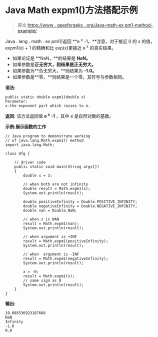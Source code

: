 # Java Math expm1()方法搭配示例

> 原文:[https://www . geesforgeks . org/Java-math-ex pm1-method-example/](https://www.geeksforgeeks.org/java-math-expm1-method-example/)

Java . lang . math . ex pm1()返回 **e <sup>x</sup> -1。**注意，对于接近 0 的 x 的值，expm1(x) + 1 的精确和比 exp(x)更接近 e <sup>x</sup> 的真实结果。

*   如果论证是 **NaN，**的结果是 **NaN。**
*   如果参数是**正无穷大，**则结果是**正无穷大。**
*   如果参数为**负无穷大，**则结果为 **-1.0。**
*   如果参数是**零，**则结果是一个零，其符号与参数相同。

**语法:**

```
public static double expm1(double x) 
Parameter: 
x-the exponent part which raises to e. 
```

**返回:**
该方法返回值 **e <sup>x</sup> -1** ，其中 e 是自然对数的基数。

**示例:**展示**函数的工作**

```
// Java program to demonstrate working
// of java.lang.Math.expm1() method
import java.lang.Math;

class Gfg {

    // driver code
    public static void main(String args[])
    {
        double x = 3;

        // when both are not infinity
        double result = Math.expm1(x);
        System.out.println(result);

        double positiveInfinity = Double.POSITIVE_INFINITY;
        double negativeInfinity = Double.NEGATIVE_INFINITY;
        double nan = Double.NaN;

        // when x is NAN
        result = Math.expm1(nan);
        System.out.println(result);

        // when argument is +INF
        result = Math.expm1(positiveInfinity);
        System.out.println(result);

        // when  argument is -INF
        result = Math.expm1(negativeInfinity);
        System.out.println(result);

        x = -0;
        result = Math.expm1(x);
        // same sign as 0
        System.out.println(result);
    }
}
```

**输出:**

```
19.085536923187668
NaN
Infinity
-1.0
0.0

```